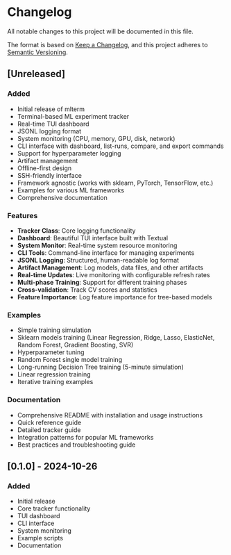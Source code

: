 # Changelog

All notable changes to this project will be documented in this file.

The format is based on [Keep a Changelog](https://keepachangelog.com/en/1.0.0/),
and this project adheres to [Semantic Versioning](https://semver.org/spec/v2.0.0.html).

## [Unreleased]

### Added
- Initial release of mlterm
- Terminal-based ML experiment tracker
- Real-time TUI dashboard
- JSONL logging format
- System monitoring (CPU, memory, GPU, disk, network)
- CLI interface with dashboard, list-runs, compare, and export commands
- Support for hyperparameter logging
- Artifact management
- Offline-first design
- SSH-friendly interface
- Framework agnostic (works with sklearn, PyTorch, TensorFlow, etc.)
- Examples for various ML frameworks
- Comprehensive documentation

### Features
- **Tracker Class**: Core logging functionality
- **Dashboard**: Beautiful TUI interface built with Textual
- **System Monitor**: Real-time system resource monitoring
- **CLI Tools**: Command-line interface for managing experiments
- **JSONL Logging**: Structured, human-readable log format
- **Artifact Management**: Log models, data files, and other artifacts
- **Real-time Updates**: Live monitoring with configurable refresh rates
- **Multi-phase Training**: Support for different training phases
- **Cross-validation**: Track CV scores and statistics
- **Feature Importance**: Log feature importance for tree-based models

### Examples
- Simple training simulation
- Sklearn models training (Linear Regression, Ridge, Lasso, ElasticNet, Random Forest, Gradient Boosting, SVR)
- Hyperparameter tuning
- Random Forest single model training
- Long-running Decision Tree training (5-minute simulation)
- Linear regression training
- Iterative training examples

### Documentation
- Comprehensive README with installation and usage instructions
- Quick reference guide
- Detailed tracker guide
- Integration patterns for popular ML frameworks
- Best practices and troubleshooting guide

## [0.1.0] - 2024-10-26

### Added
- Initial release
- Core tracker functionality
- TUI dashboard
- CLI interface
- System monitoring
- Example scripts
- Documentation
